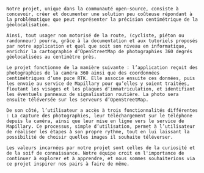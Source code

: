  	Notre projet, unique dans la communauté open-source, consiste à concevoir, créer et documenter une solution peu coûteuse répondant à la problématique que peut représenter la précision centimétrique de la géolocalisation.

	Ainsi, tout usager non motorisé de la route, (cycliste, piéton ou randonneur) pourra, grâce à la documentation et aux tutoriels proposés par notre application et quel que soit son niveau en informatique, enrichir la cartographie d’OpenStreetMap de photographies 360 degrés géolocalisées au centimètre près.

	Le projet fonctionne de la manière suivante : l’application reçoit des photographies de la caméra 360 ainsi que des coordonnées centimétriques d’une puce RTK. Elle associe ensuite ces données, puis les envoie au service de Mapillary pour qu’elles y soient traitées, floutant les visages et les plaques d’immatriculation, et identifiant les éventuels panneaux de signalisation routière. La photo sera ensuite téléversée sur les serveurs d’OpenStreetMap.

	De son côté, l’utilisateur a accès à trois fonctionnalités différentes : La capture des photographies, leur téléchargement sur le téléphone depuis la caméra, ainsi que leur mise en ligne vers le service de Mapillary. Ce processus, simple d’utilisation, permet à l’utilisateur de réaliser les étapes à son propre rythme, tout en lui laissant la possibilité de choisir quelles images il souhaite téléverser.

	Les valeurs incarnées par notre projet sont celles de la curiosité et de la soif de connaissance. Notre équipe croit en l'importance de continuer à explorer et à apprendre, et nous sommes souhaiterions via ce projet inspirer nos pairs à faire de même.
